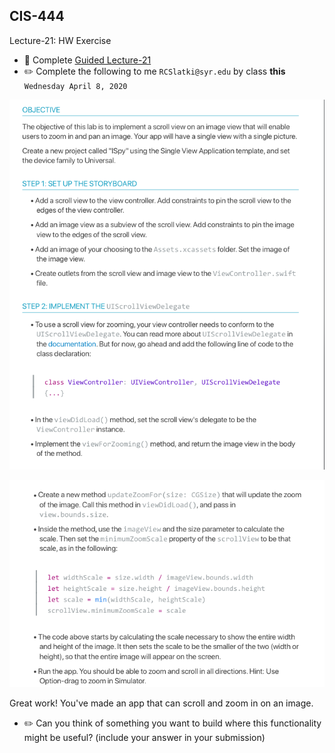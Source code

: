 ## CIS-444
Lecture-21: HW Exercise

* 🛑 Complete [Guided Lecture-21](https://github.com/SyracuseUniversity-CIS444/CIS-444/blob/master/Lectures/L21-1-UIScrollViews/lecture.md) 
* ✏️ Complete the following to me `RCSlatki@syr.edu` by class **this** `Wednesday April 8, 2020`

![inline](resources/lab-21-1.png)

![inline](resources/lab-21-2.png)


Great work! You've made an app that can scroll and zoom in on an image. 
* ✏️ Can you think of something you want to build where this functionality might be useful? (include your answer in your  submission)
